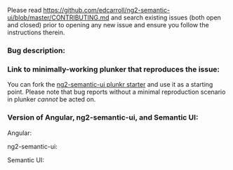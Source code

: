 Please read https://github.com/edcarroll/ng2-semantic-ui/blob/master/CONTRIBUTING.md and search
existing issues (both open and closed) prior to opening any new issue and ensure you follow the instructions therein.

### Bug description:

### Link to minimally-working plunker that reproduces the issue:

You can fork the [ng2-semantic-ui plunkr starter](http://plnkr.co/edit/SJMMMS8wQkwdX1HeMqiH?p=preview) and use it as a starting point.
Please note that bug reports without a minimal reproduction scenario in plunker _cannot_ be acted on.

### Version of Angular, ng2-semantic-ui, and Semantic UI:

Angular:

ng2-semantic-ui:

Semantic UI:
